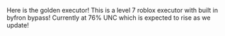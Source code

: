 Here is the golden executor!
This is a level 7 roblox executor with built in byfron bypass!
Currently at 76% UNC which is expected to rise as we update!
